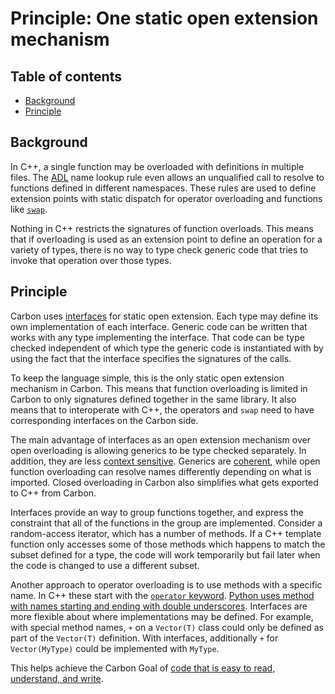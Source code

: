 # Principle: One static open extension mechanism

<!--
Part of the Carbon Language project, under the Apache License v2.0 with LLVM
Exceptions. See /LICENSE for license information.
SPDX-License-Identifier: Apache-2.0 WITH LLVM-exception
-->

<!-- toc -->

## Table of contents

-   [Background](#background)
-   [Principle](#principle)

<!-- tocstop -->

## Background

In C++, a single function may be overloaded with definitions in multiple files.
The [ADL](https://en.wikipedia.org/wiki/Argument-dependent_name_lookup) name
lookup rule even allows an unqualified call to resolve to functions defined in
different namespaces. These rules are used to define extension points with
static dispatch for operator overloading and functions like
[`swap`](https://www.cplusplus.com/reference/algorithm/swap/).

Nothing in C++ restricts the signatures of function overloads. This means that
if overloading is used as an extension point to define an operation for a
variety of types, there is no way to type check generic code that tries to
invoke that operation over those types.

## Principle

Carbon uses [interfaces](/docs/design/generics/overview.md) for static open
extension. Each type may define its own implementation of each interface.
Generic code can be written that works with any type implementing the interface.
That code can be type checked independent of which type the generic code is
instantiated with by using the fact that the interface specifies the signatures
of the calls.

To keep the language simple, this is the only static open extension mechanism in
Carbon. This means that function overloading is limited in Carbon to only
signatures defined together in the same library. It also means that to
interoperate with C++, the operators and `swap` need to have corresponding
interfaces on the Carbon side.

The main advantage of interfaces as an open extension mechanism over open
overloading is allowing generics to be type checked separately. In addition,
they are less [context sensitive](low_context_sensitivity.md). Generics are
[coherent](/docs/design/generics/terminology.md#coherence), while open function
overloading can resolve names differently depending on what is imported. Closed
overloading in Carbon also simplifies what gets exported to C++ from Carbon.

Interfaces provide an way to group functions together, and express the
constraint that all of the functions in the group are implemented. Consider a
random-access iterator, which has a number of methods. If a C++ template
function only accesses some of those methods which happens to match the subset
defined for a type, the code will work temporarily but fail later when the code
is changed to use a different subset.

Another approach to operator overloading is to use methods with a specific name.
In C++ these start with the
[`operator` keyword](https://en.cppreference.com/w/cpp/language/operators).
[Python uses method with names starting and ending with double underscores](https://docs.python.org/3/reference/datamodel.html#special-method-names).
Interfaces are more flexible about where implementations may be defined. For
example, with special method names, `+` on a `Vector(T)` class could only be
defined as part of the `Vector(T)` definition. With interfaces, additionally `+`
for `Vector(MyType)` could be implemented with `MyType`.

This helps achieve the Carbon Goal of
[code that is easy to read, understand, and write](/docs/project/goals.md#code-that-is-easy-to-read-understand-and-write).
